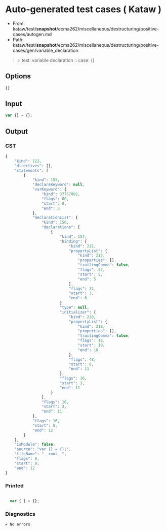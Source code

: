 # Auto-generated test cases ( Kataw )
- From: kataw/test/__snapshot__/ecma262/miscellaneous/destructuring/positive-cases/autogen.md
- Path: kataw/test/__snapshot__/ecma262/miscellaneous/destructuring/positive-cases/gen/variable_declaration
> :: test: variable declaration
> :: case: {}
## Options

`````js
{}
`````
## Input

`````js
var {} = {};
`````
## Output

### CST

```javascript
{
    "kind": 122,
    "directives": [],
    "statements": [
        {
            "kind": 155,
            "declareKeyword": null,
            "varKeyword": {
                "kind": 37757002,
                "flags": 80,
                "start": 0,
                "end": 3
            },
            "declarationList": {
                "kind": 156,
                "declarations": [
                    {
                        "kind": 157,
                        "binding": {
                            "kind": 212,
                            "propertyList": {
                                "kind": 213,
                                "properties": [],
                                "trailingComma": false,
                                "flags": 32,
                                "start": 5,
                                "end": 5
                            },
                            "flags": 32,
                            "start": 3,
                            "end": 6
                        },
                        "type": null,
                        "initializer": {
                            "kind": 220,
                            "propertyList": {
                                "kind": 218,
                                "properties": [],
                                "trailingComma": false,
                                "flags": 16,
                                "start": 10,
                                "end": 10
                            },
                            "flags": 48,
                            "start": 8,
                            "end": 11
                        },
                        "flags": 16,
                        "start": 3,
                        "end": 11
                    }
                ],
                "flags": 16,
                "start": 3,
                "end": 11
            },
            "flags": 16,
            "start": 0,
            "end": 12
        }
    ],
    "isModule": false,
    "source": "var {} = {};",
    "fileName": "__root__",
    "flags": 0,
    "start": 0,
    "end": 12
}
```

### Printed

```javascript

  var { } = {};

```

### Diagnostics

```javascript
✔ No errors
```

